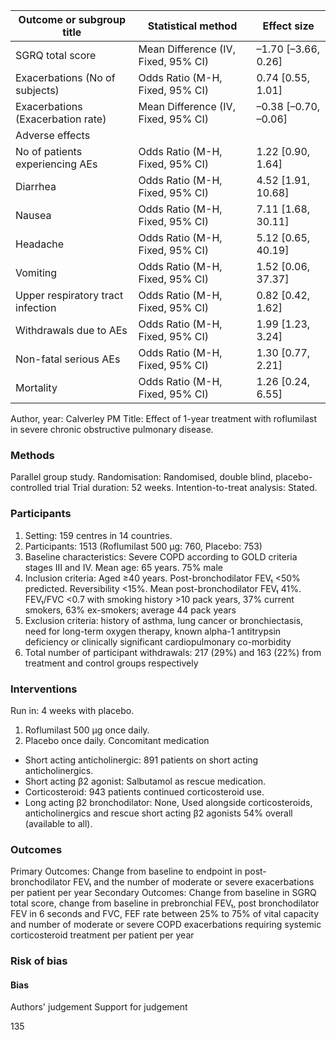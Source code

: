 | Outcome or subgroup title | Statistical method | Effect size |
|---|---|---|
| SGRQ total score | Mean Difference (IV, Fixed, 95% CI) | –1.70 [–3.66, 0.26] |
| Exacerbations (No of subjects) | Odds Ratio (M-H, Fixed, 95% CI) | 0.74 [0.55, 1.01] |
| Exacerbations (Exacerbation rate) | Mean Difference (IV, Fixed, 95% CI) | –0.38 [–0.70, –0.06] |
| Adverse effects | | |
| No of patients experiencing AEs | Odds Ratio (M-H, Fixed, 95% CI) | 1.22 [0.90, 1.64] |
| Diarrhea | Odds Ratio (M-H, Fixed, 95% CI) | 4.52 [1.91, 10.68] |
| Nausea | Odds Ratio (M-H, Fixed, 95% CI) | 7.11 [1.68, 30.11] |
| Headache | Odds Ratio (M-H, Fixed, 95% CI) | 5.12 [0.65, 40.19] |
| Vomiting | Odds Ratio (M-H, Fixed, 95% CI) | 1.52 [0.06, 37.37] |
| Upper respiratory tract infection | Odds Ratio (M-H, Fixed, 95% CI) | 0.82 [0.42, 1.62] |
| Withdrawals due to AEs | Odds Ratio (M-H, Fixed, 95% CI) | 1.99 [1.23, 3.24] |
| Non-fatal serious AEs | Odds Ratio (M-H, Fixed, 95% CI) | 1.30 [0.77, 2.21] |
| Mortality | Odds Ratio (M-H, Fixed, 95% CI) | 1.26 [0.24, 6.55] |

Author, year: Calverley PM
Title: Effect of 1-year treatment with roflumilast in severe chronic obstructive pulmonary disease.

### Methods
Parallel group study.
Randomisation: Randomised, double blind, placebo-controlled trial
Trial duration: 52 weeks.
Intention-to-treat analysis: Stated.

### Participants
1) Setting: 159 centres in 14 countries.
2) Participants: 1513 (Roflumilast 500 μg: 760, Placebo: 753)
3) Baseline characteristics: Severe COPD according to GOLD criteria stages III and IV. Mean age: 65 years. 75% male
4) Inclusion criteria: Aged ≥40 years. Post-bronchodilator FEV₁ <50% predicted. Reversibility <15%. Mean post-bronchodilator FEV₁ 41%. FEV₁/FVC <0.7 with smoking history >10 pack years, 37% current smokers, 63% ex-smokers; average 44 pack years
5) Exclusion criteria: history of asthma, lung cancer or bronchiectasis, need for long-term oxygen therapy, known alpha-1 antitrypsin deficiency or clinically significant cardiopulmonary co-morbidity
6) Total number of participant withdrawals: 217 (29%) and 163 (22%) from treatment and control groups respectively

### Interventions
Run in: 4 weeks with placebo.
1) Roflumilast 500 μg once daily.
2) Placebo once daily.
Concomitant medication
- Short acting anticholinergic: 891 patients on short acting anticholinergics.
- Short acting β2 agonist: Salbutamol as rescue medication.
- Corticosteroid: 943 patients continued corticosteroid use.
- Long acting β2 bronchodilator: None,
Used alongside corticosteroids, anticholinergics and rescue short acting β2 agonists 54% overall (available to all).

### Outcomes
Primary Outcomes: Change from baseline to endpoint in post-bronchodilator FEV₁ and the number of moderate or severe exacerbations per patient per year
Secondary Outcomes: Change from baseline in SGRQ total score, change from baseline in prebronchial FEV₁, post bronchodilator FEV in 6 seconds and FVC, FEF rate between 25% to 75% of vital capacity and number of moderate or severe COPD exacerbations requiring systemic corticosteroid treatment per patient per year

### Risk of bias
#### Bias
Authors' judgement
Support for judgement

<PAGE>135